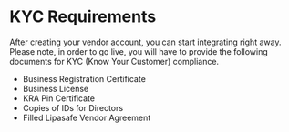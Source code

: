 # KYC Requirements

After creating your vendor account, you can start integrating right away. Please note, in order to go live, 
you will have to provide the following documents for KYC (Know Your Customer) compliance.

- Business Registration Certificate
- Business License
- KRA Pin Certificate
- Copies of IDs for Directors
- Filled Lipasafe Vendor Agreement